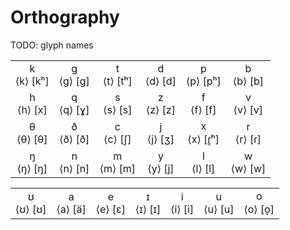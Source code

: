 # Orthography

TODO: glyph names

| | | | | | |
| :-: | :-: | :-: | :-: | :-: | :-: |
| <naj-xxl>k</naj-xxl> <br> ⟨k⟩ \[kʰ\] | <naj-xxl>g</naj-xxl> <br> ⟨g⟩ \[g\] | <naj-xxl>t</naj-xxl> <br> ⟨t⟩ \[tʰ\] | <naj-xxl>d</naj-xxl> <br> ⟨d⟩ \[d\] | <naj-xxl>p</naj-xxl> <br> ⟨p⟩ \[pʰ\] | <naj-xxl>b</naj-xxl> <br> ⟨b⟩ \[b\] |
| <naj-xxl>h</naj-xxl> <br> ⟨h⟩ \[x\] | <naj-xxl>q</naj-xxl> <br> ⟨q⟩ \[ɣ\] | <naj-xxl>s</naj-xxl> <br> ⟨s⟩ \[s\] | <naj-xxl>z</naj-xxl> <br> ⟨z⟩ \[z\] | <naj-xxl>f</naj-xxl> <br> ⟨f⟩ \[f\] | <naj-xxl>v</naj-xxl> <br> ⟨v⟩ \[v\] |
| <naj-xxl>θ</naj-xxl> <br> ⟨θ⟩ \[θ\] | <naj-xxl>ð</naj-xxl> <br> ⟨ð⟩ \[ð\] | <naj-xxl>c</naj-xxl> <br> ⟨c⟩ \[ʃ\] | <naj-xxl>j</naj-xxl> <br> ⟨j⟩ \[ʒ\] | <naj-xxl>x</naj-xxl> <br> ⟨x⟩ \[ɾ̥ʰ\] | <naj-xxl>r</naj-xxl> <br> ⟨r⟩ \[ɾ\] |
| <naj-xxl>ŋ</naj-xxl> <br> ⟨ŋ⟩ \[ŋ\] | <naj-xxl>n</naj-xxl> <br> ⟨n⟩ \[n\] | <naj-xxl>m</naj-xxl> <br> ⟨m⟩ \[m\] | <naj-xxl>y</naj-xxl> <br> ⟨y⟩ \[j\] | <naj-xxl>l</naj-xxl> <br> ⟨l⟩ \[l\] | <naj-xxl>w</naj-xxl> <br> ⟨w⟩ \[w\] |

| | | | | | | |
| :-: | :-: | :-: | :-: | :-: | :-: | :-: |
| <naj-xxl>ʊ</naj-xxl> <br> ⟨ʊ⟩ \[ʊ\] | <naj-xxl>a</naj-xxl> <br> ⟨a⟩ \[ä\] | <naj-xxl>e</naj-xxl> <br> ⟨e⟩ \[ɛ\] | <naj-xxl>ɪ</naj-xxl> <br> ⟨ɪ⟩ \[ɪ\] | <naj-xxl>i</naj-xxl> <br> ⟨i⟩ \[i\] | <naj-xxl>u</naj-xxl> <br> ⟨u⟩ \[u\] | <naj-xxl>o</naj-xxl> <br> ⟨o⟩ \[o̞\] |
